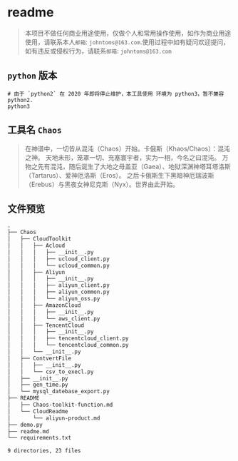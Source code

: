 # readme
> 本项目不做任何商业用途使用，仅做个人和常用操作使用，如作为商业用途使用，请联系本人`邮箱`: `johntoms@163.com`.使用过程中如有疑问欢迎提问，如有违反或侵权行为，请联系`邮箱`: `johntoms@163.com`

## `python` 版本
```shell
# 由于 `python2` 在 2020 年即将停止维护，本工具使用 环境为 python3，暂不兼容 python2. 
python3
```


## 工具名 `Chaos`
> 在神谱中，一切皆从混沌（Chaos）开始。卡俄斯（Khaos/Chaos）：混沌之神。
天地未形，笼罩一切、充塞寰宇者，实为一相，今名之曰混沌。
万物之先有混沌，随后诞生了大地之母盖亚（Gaea）、地狱深渊神塔耳塔洛斯（Tartarus）、爱神厄洛斯（Eros）。
之后卡俄斯生下黑暗神厄瑞波斯（Erebus）与黑夜女神尼克斯（Nyx）。世界由此开始。


## 文件预览
```markdown
.
├── Chaos
│   ├── CloudToolkit
│   │   ├── Acloud
│   │   │   ├── __init__.py
│   │   │   ├── ucloud_client.py
│   │   │   └── ucloud_common.py
│   │   ├── Aliyun
│   │   │   ├── __init__.py
│   │   │   ├── aliyun_client.py
│   │   │   ├── aliyun_common.py
│   │   │   └── aliyun_oss.py
│   │   ├── AmazonCloud
│   │   │   ├── __init__.py
│   │   │   └── aws_client.py
│   │   ├── TencentCloud
│   │   │   ├── __init__.py
│   │   │   ├── tencentcloud_client.py
│   │   │   └── tencentcloud_common.py
│   │   └── __init__.py
│   ├── ContvertFile
│   │   ├── __init__.py
│   │   └── csv_to_execl.py
│   ├── __init__.py
│   ├── gen_time.py
│   └── mysql_datebase_export.py
├── README
│   ├── Chaos-toolkit-function.md
│   └── CloudReadme
│       └── aliyun-product.md
├── demo.py
├── readme.md
└── requirements.txt

9 directories, 23 files

```